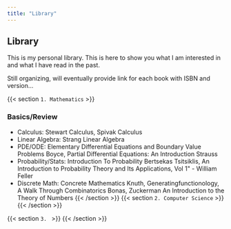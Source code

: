 ```yaml
---
title: "Library"
---
```


## Library

This is my personal library. This is here to show you what I am interested in and what I have read in the past.

Still organizing, will eventually provide link for each book with ISBN and version...

{{< section `1. Mathematics` >}}

### Basics/Review
- Calculus: Stewart Calculus, Spivak Calculus
- Linear Algebra: Strang Linear Algebra
- PDE/ODE: Elementary Differential Equations and Boundary Value Problems Boyce, Partial Differential Equations: An Introduction Strauss
- Probability/Stats: Introduction To Probability Bertsekas Tsitsiklis, An Introduction to Probability Theory and Its Applications, Vol 1" - William Feller
- Discrete Math: Concrete Mathematics Knuth, Generatingfunctionology, A Walk Through Combinatorics Bonas, Zuckerman An Introduction to the Theory of Numbers
{{< /section >}}
{{< section `2. Computer Science` >}}
{{< /section >}}


{{< section `3. ` >}}
{{< /section >}}